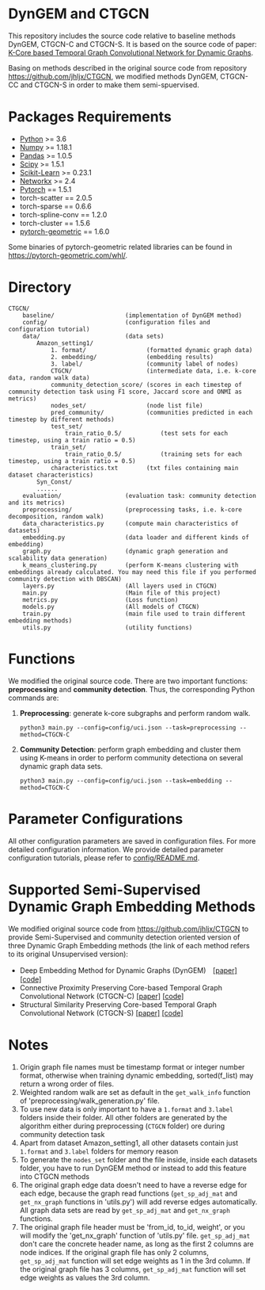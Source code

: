# DynGEM and CTGCN
This repository includes the source code relative to baseline methods DynGEM, CTGCN-C and CTGCN-S. It is based on the source code of paper: [K-Core based Temporal Graph Convolutional Network for Dynamic Graphs](https://ieeexplore.ieee.org/document/9240056).

Basing on methods described in the original source code from repository https://github.com/jhljx/CTGCN, we modified methods DynGEM, CTGCN-CC and CTGCN-S in order to make them semi-spuervised.

# Packages Requirements
- [Python](https://www.python.org/downloads/) >= 3.6
- [Numpy](https://github.com/numpy/numpy) >= 1.18.1
- [Pandas](https://github.com/pandas-dev/pandas) >= 1.0.5
- [Scipy](https://github.com/scipy/scipy) >= 1.5.1
- [Scikit-Learn](https://github.com/scikit-learn/scikit-learn) >= 0.23.1
- [Networkx](https://github.com/networkx/networkx) >= 2.4
- [Pytorch](https://github.com/pytorch/pytorch) == 1.5.1
- torch-scatter == 2.0.5
- torch-sparse == 0.6.6
- torch-spline-conv == 1.2.0
- torch-cluster == 1.5.6
- [pytorch-geometric](https://github.com/rusty1s/pytorch_geometric) == 1.6.0

Some binaries of pytorch-geometric related libraries can be found in 
https://pytorch-geometric.com/whl/.

# Directory
    
    CTGCN/    
        baseline/                    (implementation of DynGEM method)  
        config/                      (configuration files and configuration tutorial)
        data/                        (data sets)  
            Amazon_setting1/
                1. format/                 (formatted dynamic graph data)  
                2. embedding/              (embedding results)  
                3. label/                  (community label of nodes)
                CTGCN/                     (intermediate data, i.e. k-core data, random walk data)
                community_detection_score/ (scores in each timestep of community detection task using F1 score, Jaccard score and ONMI as metrics)
                nodes_set/                 (node list file)    
                pred_community/            (communities predicted in each timestep by different methods)
                test_set/
                    train_ratio_0.5/           (test sets for each timestep, using a train ratio = 0.5)
                train_set/
                    train_ratio_0.5/           (training sets for each timestep, using a train ratio = 0.5)
                characteristics.txt        (txt files containing main dataset characteristics)
            Syn_Const/
            ......
        evaluation/                  (evaluation task: community detection and its metrics)  
        preprocessing/               (preprocessing tasks, i.e. k-core decomposition, random walk)
        data_characteristics.py      (compute main characteristics of datasets)
        embedding.py                 (data loader and different kinds of embedding)  
        graph.py                     (dynamic graph generation and scalability data generation)  
        k_means_clustering.py        (perform K-means clustering with embeddings already calculated. You may need this file if you performed community detection with DBSCAN)
        layers.py                    (All layers used in CTGCN)  
        main.py                      (Main file of this project)
        metrics.py                   (Loss function)  
        models.py                    (All models of CTGCN)  
        train.py                     (main file used to train different embedding methods)  
        utils.py                     (utility functions)          

# Functions

We modified the original source code. There are two important functions: **preprocessing** and **community detection**. Thus, the corresponding Python commands are:

1. **Preprocessing**: generate k-core subgraphs and perform random walk.

       python3 main.py --config=config/uci.json --task=preprocessing --method=CTGCN-C

2. **Community Detection**: perform graph embedding and cluster them using K-means in order to perform community detectiona on several dynamic graph data sets.

       python3 main.py --config=config/uci.json --task=embedding --method=CTGCN-C

# Parameter Configurations

All other configuration parameters are saved in configuration files. For more detailed configuration information. We provide detailed parameter configuration tutorials, please refer to [config/README.md](https://github.com/teobianco/CTGCN/tree/master/config). 

# Supported Semi-Supervised Dynamic Graph Embedding Methods

We modified original source code from https://github.com/jhljx/CTGCN to provide Semi-Supervised and community detection oriented version of three Dynamic Graph Embedding methods (the link of each method refers to its original Unsupervised version):

- Deep Embedding Method for Dynamic Graphs (DynGEM)　[\[paper\]](https://arxiv.org/abs/1805.11273)　[\[code\]](https://github.com/jhljx/CTGCN/blob/master/baseline/dynGEM.py)      
- Connective Proximity Preserving Core-based Temporal Graph Convolutional Network (CTGCN-C)   [\[paper\]](https://arxiv.org/abs/2003.09902)   [\[code\]](https://github.com/jhljx/CTGCN)
- Structural Similarity Preserving Core-based Temporal Graph Convolutional Network (CTGCN-S)   [\[paper\]](https://arxiv.org/abs/2003.09902)   [\[code\]](https://github.com/jhljx/CTGCN)

# Notes
1. Origin graph file names must be timestamp format or integer number format, otherwise when training dynamic embedding, sorted(f_list) may return a wrong order of files.
2. Weighted random walk are set as default in the `get_walk_info` function of 'preprocessing/walk_generation.py' file.
3. To use new data is only important to have a `1.format` and `3.label` folders inside their folder. All other folders are generated by the algorithm either during preprocessing (`CTGCN` folder) ore during community detection task
4. Apart from dataset Amazon_setting1, all other datasets contain just `1.format` and `3.label` folders for memory reason
5. To generate the `nodes_set` folder and the file inside, inside each datasets folder, you have to run DynGEM method or instead to add this feature into CTGCN methods
6. The original graph edge data doesn't need to have a reverse edge for each edge, because the graph read functions (`get_sp_adj_mat` and `get_nx_graph` functions in 'utils.py') will add reverse edges automatically. All graph data sets are read by `get_sp_adj_mat` and `get_nx_graph` functions.
7. The original graph file header must be 'from_id, to_id, weight', or you will modify the 'get_nx_graph' function of 'utils.py' file. `get_sp_adj_mat` don't care the concrete header name, as long as the first 2 columns are node indices. If the original graph file has only 2 columns,  `get_sp_adj_mat` function will set edge weights as 1 in the 3rd column. If the original graph file has 3 columns, `get_sp_adj_mat` function will set edge weights as values the 3rd column.
